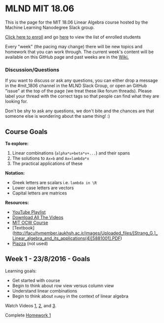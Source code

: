 # MLND MIT 18.06

This is the page for the MIT 18.06 Linear Algebra course hosted by the Machine Learning Nanodegree Slack group.

[Click here to enroll](https://goo.gl/forms/9cMsR0GvoPugxlMf2) and go [here](https://docs.google.com/spreadsheets/d/1SEpzd9Cw4OEC6_zz9Y02kXUh3SUXWJD7hUJbHDpNKnc/edit?usp=sharing) to view the list of enrolled students

Every "week" (the pacing may change) there will be new topics and homework that you can work through. The current week's content will be available on this GitHub page and past weeks are in the [Wiki.]()

### Discussion/Questions

If you want to discuss or ask any questions, you can either drop a message in the #mit_1806 channel in the MLND Slack Group, or open an GitHub "issue" at the top of the page (we treat these like forum threads). Please label your thread with the correct tags so that people can find what they are looking for.

Don't be shy to ask any questions, we don't bite and the chances are that someone else is wondering about the same thing! :)

## Course Goals

**To explore:**

1. Linear combinations (`alpha*u+beta*v+...`) and their spans 
1. The solutions to `Ax=b` and `Ax=lambda*x`
1. The practical applications of these

**Notation:**

- Greek letters are scalars i.e. `lambda in \R`
- Lower case letters are vectors
- Capital letters are matrices
 
**Resources:**

- [YouTube Playlist](https://www.youtube.com/playlist?list=PLH7ep3MlVV1F_yjznbsjGyFGI82a__oNj)
- [Download All The Videos](http://archive.org/compress/MIT18.06S05_MP4/formats=MPEG4&file=/MIT18.06S05_MP4.zip)
- [MIT OCW Course](http://ocw.mit.edu/courses/mathematics/18-06-linear-algebra-spring-2010/)
- [Textbook] (http://facultymember.iaukhsh.ac.ir/images/Uploaded_files/[Strang_G.]_Linear_algebra_and_its_applications(4)[5881001].PDF)
- [Piazza](https://piazza.com/udacity_nanodegree/fall2016/1806) (not used)

## Week 1 - 23/8/2016 - Goals 

Learning goals: 

- Get started with course
- Begin to think about row view versus column view
- Understand linear combinations
- Begin to think about `numpy` in the context of linear algebra

Watch Videos [1](https://www.youtube.com/watch?v=ZK3O402wf1c&list=PLH7ep3MlVV1F_yjznbsjGyFGI82a__oNj&index=1), [2](https://www.youtube.com/watch?v=QVKj3LADCnA&list=PLH7ep3MlVV1F_yjznbsjGyFGI82a__oNj&index=2), and [3](https://www.youtube.com/watch?v=FX4C-JpTFgY&list=PLH7ep3MlVV1F_yjznbsjGyFGI82a__oNj&index=3). 

Complete [Homework 1](https://github.com/machinelearningnanodegree/mit_1806/blob/master/hw1.ipynb)
